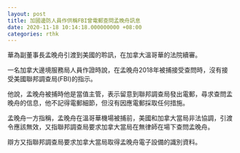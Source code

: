 ```yaml
---
layout: post
title: 加國邊防人員作供稱FBI曾電郵查問孟晚舟訊息
date: 2020-11-18 10:14:18.000000000 +08:00
categories: rthk
---
```


華為副董事長孟晚舟引渡到美國的聆訊，在加拿大溫哥華的法院續審。

一名加拿大邊境服務局人員作證時說，在孟晚舟2018年被捕接受查問時，沒有接受美國聯邦調查局(FBI)的指示。

他說，孟晚舟被捕時他是當值主管，表示留意到聯邦調查局發出電郵，尋求查問孟晚舟的信息，他不記得電郵細節，但沒有因應電郵採取任何措施。

孟晚舟一方指稱，孟晚舟在溫哥華機場被捕前，美國和加拿大當局非法協調，引渡令應該無效，又指聯邦調查局要求加拿大當局在無律師在場下查問孟晚舟。

辯方又指聯邦調查局要求加拿大當局取得孟晚舟電子設備的識別資料。
